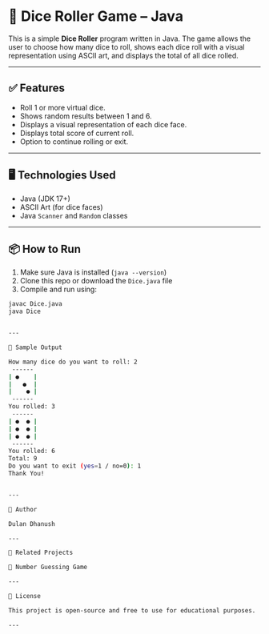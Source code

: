 # 🎲 Dice Roller Game – Java

This is a simple **Dice Roller** program written in Java. The game allows the user to choose how many dice to roll, shows each dice roll with a visual representation using ASCII art, and displays the total of all dice rolled.

---

## ✅ Features

- Roll 1 or more virtual dice.
- Shows random results between 1 and 6.
- Displays a visual representation of each dice face.
- Displays total score of current roll.
- Option to continue rolling or exit.

---

## 🖥️ Technologies Used

- Java (JDK 17+)
- ASCII Art (for dice faces)
- Java `Scanner` and `Random` classes

---

## 📦 How to Run

1. Make sure Java is installed (`java --version`)
2. Clone this repo or download the `Dice.java` file
3. Compile and run using:

```bash
javac Dice.java
java Dice


---

📸 Sample Output

How many dice do you want to roll: 2
 ------
| ●    |
|   ●  |
|    ● |
 ------
You rolled: 3
 ------
| ●  ● |
| ●  ● |
| ●  ● |
 ------
You rolled: 6
Total: 9
Do you want to exit (yes=1 / no=0): 1
Thank You!


---

🧠 Author

Dulan Dhanush

---

🔗 Related Projects

🎯 Number Guessing Game

---

📌 License

This project is open-source and free to use for educational purposes.

---
